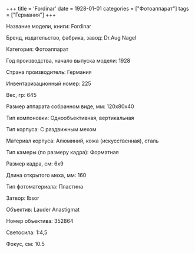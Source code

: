 +++
title = 'Fordinar'
date = 1928-01-01
categories = ["Фотоаппарат"]
tags = ["Германия"]
+++

Название модели, книги: Fordinar

Бренд, издательство, фабрика, завод: Dr.Aug Nagel

Категория: Фотоаппарат

Год производства, начало выпуска модели: 1928

Страна производитель: Германия

Инвентаризационный номер: 225

Вес, гр: 645

Размер аппарата  собранном виде, мм: 120x80x40

Тип компоновки: Однообъективная, вертикальная

Тип корпуса: С раздвижным мехом

Материал корпуса: Алюминий, кожа (искусственная), сталь

Тип камеры (по размеру кадра): Форматная

Размер кадра, см: 6х9

Длина открытого меха, мм: 160

Тип фотоматериала: Пластина

Затвор: Ibsor

Объектив: Lauder Anastigmat

Номер объектива: 352864

Светосила: 1:4,5

Фокус, см: 10.5


